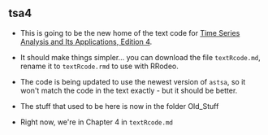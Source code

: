 ## tsa4


- This is going to be the new home of the text code for [Time Series Analysis and Its Applications, Edition 4](http://www.stat.pitt.edu/stoffer/tsa4/).

- It should make things simpler... you can download the file `textRcode.md`, rename it to `textRcode.rmd` to use with RRodeo.

- The code is being updated to use the newest version of `astsa`, so it won't match the code in the text exactly - but it should be better. 

- The stuff that used to be here is now in the folder Old_Stuff

- Right now, we're in Chapter 4 in `textRcode.md`

